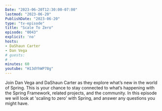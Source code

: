 ```yaml
---
Date: "2023-06-20T12:30:00-07:00"
lastmod: "2023-06-20"
PublishDate: "2023-06-20"
type: "tv-episode"
title: "Scale To Zero"
episode: "0043"
explicit: 'no'
hosts:
- DaShaun Carter
- Dan Vega
# guests:
# -
minutes: 60
youtube: "H13dYhWP78g"
---
```


Join Dan Vega and DaShaun Carter as they explore what’s new in the world of Spring. This is your chance to stay connected to what’s happening with the Spring Framework, related projects, and the community. In this episode we will look at 'scaling to zero' with Spring, and answer any questions you might have.

